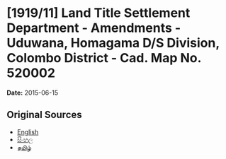# [1919/11] Land Title Settlement Department - Amendments - Uduwana, Homagama D/S Division, Colombo District - Cad. Map No. 520002

**Date:** 2015-06-15

## Original Sources

- [English](https://documents.gov.lk/view/extra-gazettes/2015/6/1919-11_E.pdf)
- [සිංහල](https://documents.gov.lk/view/extra-gazettes/2015/6/1919-11_S.pdf)
- [தமிழ்](https://documents.gov.lk/view/extra-gazettes/2015/6/1919-11_T.pdf)

